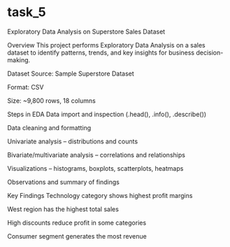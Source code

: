 # task_5
Exploratory Data Analysis on Superstore Sales Dataset

Overview
This project performs Exploratory Data Analysis on a sales dataset to identify patterns, trends, and key insights for business decision-making.

Dataset
Source: Sample Superstore Dataset

Format: CSV

Size: ~9,800 rows, 18 columns

Steps in EDA
Data import and inspection (.head(), .info(), .describe())

Data cleaning and formatting

Univariate analysis – distributions and counts

Bivariate/multivariate analysis – correlations and relationships

Visualizations – histograms, boxplots, scatterplots, heatmaps

Observations and summary of findings

Key Findings
Technology category shows highest profit margins

West region has the highest total sales

High discounts reduce profit in some categories

Consumer segment generates the most revenue
